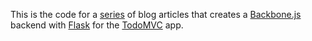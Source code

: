 This is the code for a [series][5] of blog articles that creates a [Backbone.js][3]
backend with [Flask][2] for the [TodoMVC][1] app.  

[1]: http://todomvc.com
[2]: http://flask.pocoo.org/
[3]: http://backbonejs.org
[4]: http://todomvc.com/architecture-examples/backbone/
[5]: http://simplectic.com/blog/2014/flask-todomvc-part1/

